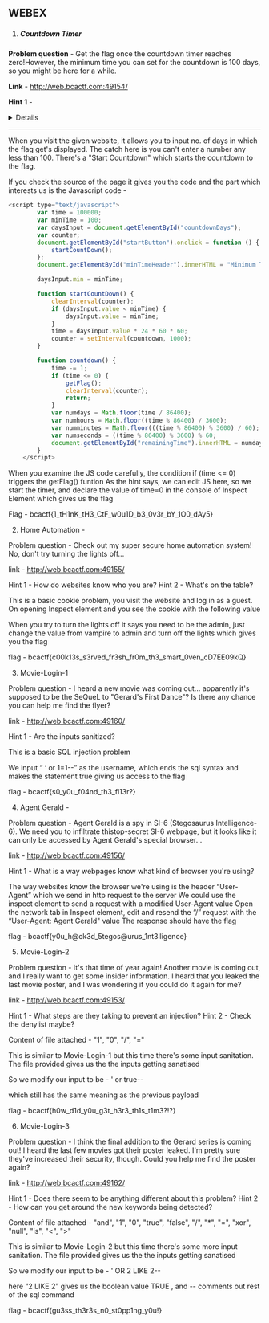 <h2>WEBEX</h2>




1. <h5>Countdown Timer</h5>

**Problem question** - Get the flag once the countdown timer reaches zero!However, the minimum time you can set for the countdown is 100 days, so you might be here for a while.

**Link** - http://web.bcactf.com:49154/

**Hint 1** - <details>Can you manipulate a website's JavaScript?</details>

-------------

When you visit the given website, it allows you to input no. of days in which the flag get's displayed. The catch here is you can't enter a number any less than 100. There's a "Start Countdown" which starts the countdown to the flag.

If you check the source of the page it gives you the code and the part which interests us is the Javascript code - 

```javascript
<script type="text/javascript">
        var time = 100000;
        var minTime = 100;
        var daysInput = document.getElementById("countdownDays");
        var counter;
        document.getElementById("startButton").onclick = function () {
            startCountDown();
        };
        document.getElementById("minTimeHeader").innerHTML = "Minimum Time: " + minTime + " days";

        daysInput.min = minTime;

        function startCountDown() {
            clearInterval(counter);
            if (daysInput.value < minTime) {
                daysInput.value = minTime;
            }
            time = daysInput.value * 24 * 60 * 60;
            counter = setInterval(countdown, 1000);
        }

        function countdown() {
            time -= 1;
            if (time <= 0) {
                getFlag();
                clearInterval(counter);
                return;
            }
            var numdays = Math.floor(time / 86400);
            var numhours = Math.floor((time % 86400) / 3600);
            var numminutes = Math.floor(((time % 86400) % 3600) / 60);
            var numseconds = ((time % 86400) % 3600) % 60;
            document.getElementById("remainingTime").innerHTML = numdays + " Days " + numhours + " Hours " + numminutes + " Minutes " + numseconds + " Seconds";
        }
    </script>
```

When you examine the JS code carefully, the condition if (time <= 0) triggers the getFlag() funtion
As the hint says, we can edit JS here, so we start the timer, and declare the value of time=0 in the console of Inspect Element which gives us the flag

<addr>Flag - bcactf{1_tH1nK_tH3_CtF_w0u1D_b3_0v3r_bY_1O0_dAy5}</sddr>


2. Home Automation - 

Problem question - Check out my super secure home automation system! No, don't try turning the lights off...

link - http://web.bcactf.com:49155/

Hint 1 - How do websites know who you are?
Hint 2 - What's on the table?

This is a basic cookie problem, you visit the website and log in as a guest. On opening Inspect element and you see the cookie with the following value


When you try to turn the lights off it says you need to be the admin, just change the value from vampire to admin and turn off the lights which gives you the flag

flag -  bcactf{c00k13s_s3rved_fr3sh_fr0m_th3_smart_0ven_cD7EE09kQ}



3. Movie-Login-1

Problem question -  I heard a new movie was coming out... apparently it's supposed to be the SeQueL to "Gerard's First Dance"? Is there any chance you can help me find the flyer?

link - http://web.bcactf.com:49160/

Hint 1 - Are the inputs sanitized?

This is a basic SQL injection problem

We input “ ‘ or 1=1--” as the username, which ends the sql syntax and makes the statement true giving us access to the flag

flag - bcactf{s0_y0u_f04nd_th3_fl13r?}


4. Agent Gerald - 

Problem question -  Agent Gerald is a spy in SI-6 (Stegosaurus Intelligence-6). We need you to infiltrate thistop-secret SI-6 webpage, but it looks like it can only be accessed by Agent Gerald's special browser...

link - http://web.bcactf.com:49156/

Hint 1 - What is a way webpages know what kind of browser you're using?

The way websites know the browser we're using is the header “User-Agent” which we send in http request to the server
We could use the inspect element to send a request with a modified User-Agent value
Open the network tab in Inspect element, edit and resend the “/” request with the “User-Agent: Agent Gerald" value
The response should have the flag

flag - bcactf{y0u_h@ck3d_5tegos@urus_1nt3lligence}


5. Movie-Login-2

Problem question -  It's that time of year again! Another movie is coming out, and I really want to get some insider information. I heard that you leaked the last movie poster, and I was wondering if you could do it again for me?  

link - http://web.bcactf.com:49153/

Hint 1 - What steps are they taking to prevent an injection?
Hint 2 - Check the denylist maybe?

Content of file attached - 
"1", "0", "/", "="

This is similar to Movie-Login-1 but this time there's some input sanitation. The file provided gives us the the inputs getting sanatised

So we modify our input to be -
' or true--

which still has the same meaning as the previous payload

flag - bcactf{h0w_d1d_y0u_g3t_h3r3_th1s_t1m3?!?}


6. Movie-Login-3

Problem question -  I think the final addition to the Gerard series is coming out! I heard the last few movies got their poster leaked. I'm pretty sure they've increased their security, though. Could you help me find the poster again?

link - http://web.bcactf.com:49162/

Hint 1 - Does there seem to be anything different about this problem?
Hint 2 - How can you get around the new keywords being detected?

Content of file attached - 
"and",
    "1",
    "0",
    "true",
    "false",
    "/",
    "*",
    "=",
    "xor",
    "null",
    "is",
    "<",
    ">"


This is similar to Movie-Login-2 but this time there's some more input sanitation. The file provided gives us the the inputs getting sanatised

So we modify our input to be -
' OR 2 LIKE 2--

here “2 LIKE 2” gives us the boolean value TRUE , and -- comments out rest of the sql command

flag - bcactf{gu3ss_th3r3s_n0_st0pp1ng_y0u!}


